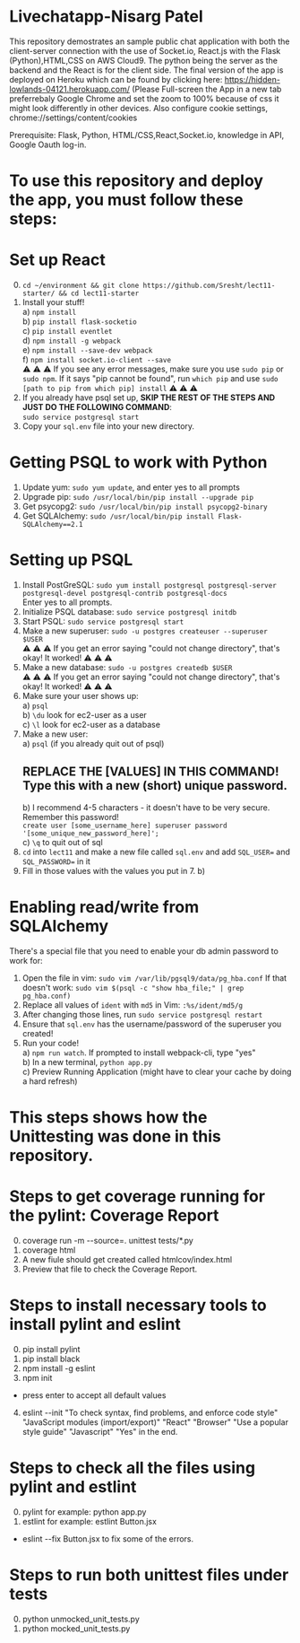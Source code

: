 # Livechatapp-Nisarg Patel

This repository demostrates an sample public chat application with both the client-server connection with the use of Socket.io, React.js with the Flask (Python),HTML,CSS on AWS Cloud9. The python being the server as the backend and the React is for the client side.
The final version of the app is deployed on Heroku which can be found by clicking here: https://hidden-lowlands-04121.herokuapp.com/ (Please Full-screen the App in a new tab preferrebaly Google Chrome and set the zoom to 100% because of css it might look differently in other devices. Also configure cookie settings, chrome://settings/content/cookies  

Prerequisite: Flask, Python, HTML/CSS,React,Socket.io, knowledge in API, Google Oauth log-in.

# To use this repository and deploy the app, you must follow these steps:

# Set up React  
0. `cd ~/environment && git clone https://github.com/Sresht/lect11-starter/ && cd lect11-starter`    
1. Install your stuff!    
  a) `npm install`    
  b) `pip install flask-socketio`    
  c) `pip install eventlet`    
  d) `npm install -g webpack`    
  e) `npm install --save-dev webpack`    
  f) `npm install socket.io-client --save`    
:warning: :warning: :warning: If you see any error messages, make sure you use `sudo pip` or `sudo npm`. If it says "pip cannot be found", run `which pip` and use `sudo [path to pip from which pip] install` :warning: :warning: :warning:    
2. If you already have psql set up, **SKIP THE REST OF THE STEPS AND JUST DO THE FOLLOWING COMMAND**:   
`sudo service postgresql start`    
3. Copy your `sql.env` file into your new directory.
  
# Getting PSQL to work with Python  
  
1. Update yum: `sudo yum update`, and enter yes to all prompts    
2. Upgrade pip: `sudo /usr/local/bin/pip install --upgrade pip`  
3. Get psycopg2: `sudo /usr/local/bin/pip install psycopg2-binary`    
4. Get SQLAlchemy: `sudo /usr/local/bin/pip install Flask-SQLAlchemy==2.1`    
  
# Setting up PSQL  
  
1. Install PostGreSQL: `sudo yum install postgresql postgresql-server postgresql-devel postgresql-contrib postgresql-docs`    
    Enter yes to all prompts.    
2. Initialize PSQL database: `sudo service postgresql initdb`    
3. Start PSQL: `sudo service postgresql start`    
4. Make a new superuser: `sudo -u postgres createuser --superuser $USER`    
    :warning: :warning: :warning: If you get an error saying "could not change directory", that's okay! It worked! :warning: :warning: :warning:    
5. Make a new database: `sudo -u postgres createdb $USER`    
        :warning: :warning: :warning: If you get an error saying "could not change directory", that's okay! It worked! :warning: :warning: :warning:    
6. Make sure your user shows up:    
    a) `psql`    
    b) `\du` look for ec2-user as a user    
    c) `\l` look for ec2-user as a database    
7. Make a new user:    
    a) `psql` (if you already quit out of psql)    
    ## REPLACE THE [VALUES] IN THIS COMMAND! Type this with a new (short) unique password.   
    b) I recommend 4-5 characters - it doesn't have to be very secure. Remember this password!  
        `create user [some_username_here] superuser password '[some_unique_new_password_here]';`    
    c) `\q` to quit out of sql    
8. `cd` into `lect11` and make a new file called `sql.env` and add `SQL_USER=` and `SQL_PASSWORD=` in it  
9. Fill in those values with the values you put in 7. b)  
  
  
# Enabling read/write from SQLAlchemy  
There's a special file that you need to enable your db admin password to work for:  
1. Open the file in vim: `sudo vim /var/lib/pgsql9/data/pg_hba.conf`
If that doesn't work: `sudo vim $(psql -c "show hba_file;" | grep pg_hba.conf)`  
2. Replace all values of `ident` with `md5` in Vim: `:%s/ident/md5/g`  
3. After changing those lines, run `sudo service postgresql restart`  
4. Ensure that `sql.env` has the username/password of the superuser you created!  
5. Run your code!    
  a) `npm run watch`. If prompted to install webpack-cli, type "yes"    
  b) In a new terminal, `python app.py`    
  c) Preview Running Application (might have to clear your cache by doing a hard refresh)   
  
# This steps shows how the Unittesting was done in this repository.

# Steps to get coverage running for the pylint: Coverage Report
0. coverage run -m --source=. unittest tests/*.py
1. coverage html
3. A new fiule should get created called htmlcov/index.html
4. Preview that file to check the Coverage Report.

# Steps to install necessary tools to install pylint and eslint
0. pip install pylint
1. pip install black
2. npm install -g eslint
3. npm init
* press enter to accept all default values
4. eslint --init
"To check syntax, find problems, and enforce code style"
"JavaScript modules (import/export)"
"React"
"Browser"
"Use a popular style guide"
"Javascript"
"Yes" in the end.

# Steps to check all the files using pylint and estlint
0. pylint <python files> for example: python app.py
1. estlint <jsx files> for example: estlint Button.jsx
* eslint --fix Button.jsx to fix some of the errors.
  
# Steps to run both unittest files under tests
0. python unmocked_unit_tests.py
1. python mocked_unit_tests.py
